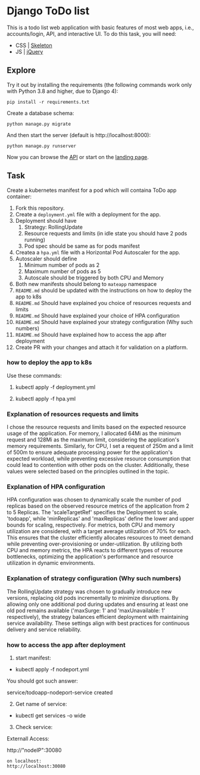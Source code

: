 # Django ToDo list

This is a todo list web application with basic features of most web apps, i.e., accounts/login, API, and interactive UI. To do this task, you will need:

- CSS | [Skeleton](http://getskeleton.com/)
- JS  | [jQuery](https://jquery.com/)

## Explore

Try it out by installing the requirements (the following commands work only with Python 3.8 and higher, due to Django 4):

```
pip install -r requirements.txt
```

Create a database schema:

```
python manage.py migrate
```

And then start the server (default is http://localhost:8000):

```
python manage.py runserver
```

Now you can browse the [API](http://localhost:8000/api/) or start on the [landing page](http://localhost:8000/).

## Task

Create a kubernetes manifest for a pod which will containa ToDo app container:

1. Fork this repository.
1. Create a `deployment.yml` file with a deployment for the app.
1. Deployment should have
    1. Strategy: RollingUpdate
    1. Resource requests and limits (in idle state you should have 2 pods running)
    1. Pod spec should be same as for pods manifest
1. Createa a `hpa.yml` file with a Horizontal Pod Autoscaler for the app.
1. Autoscaler should define
    1. Minimum number of pods as 2
    2. Maximum number of pods as 5
    3. Autoscale should be triggered by both CPU and Memory
1. Both new manifests should belong to `mateapp` namespace
1. `README.md` should be updated with the instructions on how to deploy the app to k8s
1. `README.md` Should have explained you choice of resources requests and limits
1. `README.md` Should have explained your choice of HPA configuration
1. `README.md` Should have explained your strategy configuration (Why such numbers)
1. `README.md` Should have explained how to access the app after deployment
1. Create PR with your changes and attach it for validation on a platform.



### how to deploy the app to k8s

Use these commands:

1) kubectl apply -f deployment.yml

2) kubectl apply -f hpa.yml

### Explanation of resources requests and limits

I chose the resource requests and limits based on the expected resource usage of the application. For memory, I allocated 64Mi as the minimum request and 128Mi as the maximum limit, considering the application's memory requirements. Similarly, for CPU, I set a request of 250m and a limit of 500m to ensure adequate processing power for the application's expected workload, while preventing excessive resource consumption that could lead to contention with other pods on the cluster. Additionally, these values were selected based on the principles outlined in the topic.

### Explanation of HPA configuration

HPA configuration was chosen to dynamically scale the number of pod replicas based on the observed resource metrics of the application from 2 to 5 Replicas. The 'scaleTargetRef' specifies the Deployment to scale, 'todoapp', while 'minReplicas' and 'maxReplicas' define the lower and upper bounds for scaling, respectively. For metrics, both CPU and memory utilization are considered, with a target average utilization of 70% for each. This ensures that the cluster efficiently allocates resources to meet demand while preventing over-provisioning or under-utilization. By utilizing both CPU and memory metrics, the HPA reacts to different types of resource bottlenecks, optimizing the application's performance and resource utilization in dynamic environments.

### Explanation of strategy configuration (Why such numbers)

The RollingUpdate strategy was chosen to gradually introduce new versions, replacing old pods incrementally to minimize disruptions. By allowing only one additional pod during updates and ensuring at least one old pod remains available ('maxSurge: 1' and 'maxUnavailable: 1' respectively), the strategy balances efficient deployment with maintaining service availability. These settings align with best practices for continuous delivery and service reliability.

### how to access the app after deployment


1. start manifest:

- kubectl apply -f nodeport.yml

You should got such answer: 

service/todoapp-nodeport-service created

2. Get name of service:

- kubectl get services -o wide

3. Check service:

Externall Access:

http://"nodeIP":30080
```
on localhost:
http://localhost:30080
